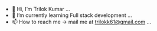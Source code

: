 - 👋 Hi, I’m Trilok Kumar ...
- 🌱 I’m currently learning Full stack development ...
- 📫 How to reach me -> mail me at trilokk61@gmail.com ...

<!---
trilok01/trilok01 is a ✨ special ✨ repository because its `README.md` (this file) appears on your GitHub profile.
You can click the Preview link to take a look at your changes.
--->
